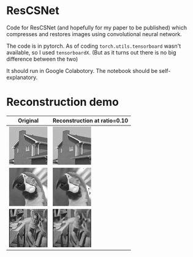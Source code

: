 # ResCSNet
Code for ResCSNet (and hopefully for my paper to be published) which compresses and restores images using convolutional neural network.

The code is in pytorch. As of coding `torch.utils.tensorboard` wasn't available, so I used `tensorboardX`. (But as it turns out there is no big difference between the two)

It should run in Google Colabotory. The notebook should be self-explanatory.

# Reconstruction demo
| Original                   | Reconstruction at ratio=0.10                         |
|----------------------------|------------------------------------------------------|
|![house](img/house.jpg)     | ![house_rescsnet_r10](img/house_rescsnet_r10.jpg)    |
|![parrot](img/parrot.jpg)   | ![parrot_rescsnet_r10](img/parrot_rescsnet_r10.jpg)  |
|![barbara](img/barbara.jpg) | ![barbara_rescsnet_r10](img/barbara_rescsnet_r10.jpg) |